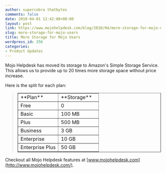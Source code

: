 ```yaml
---
author: supercobra thatbytes
comments: false
date: 2010-04-01 12:42:00+00:00
layout: post
link: https://www.mojohelpdesk.com/blog/2010/04/more-storage-for-mojo-users/
slug: more-storage-for-mojo-users
title: More Storage for Mojo Users
wordpress_id: 256
categories:
- Product Updates
---
```


Mojo Helpdesk has moved its storage to Amazon's Simple Storage Service. This allows us to provide up to 20 times more storage space without price increase.

Here is the split for each plan:


<blockquote>
<table cellpadding="3" cellspacing="0" style="border-collapse: collapse; line-height: inherit;" border="1" id="d_98" >
<tbody >
<tr style="text-align: left;" >

> <td width="50%" >**Plan**
> </td>

> <td width="50%" >**Storage**
> </td>
</tr>
<tr style="text-align: left;" >

> <td width="50%" >Free
> </td>

> <td width="50%" >0
> </td>
</tr>
<tr style="text-align: left;" >

> <td width="50%" >Basic
> </td>

> <td width="50%" >100 MB
> </td>
</tr>
<tr style="text-align: left;" >

> <td width="50%" >Plus
> </td>

> <td width="50%" >500 MB
> </td>
</tr>
<tr style="text-align: left;" >

> <td width="50%" >Business
> </td>

> <td width="50%" >3 GB
> </td>
</tr>
<tr style="text-align: left;" >

> <td width="50%" >Enterprise
> </td>

> <td width="50%" >10 GB
> </td>
</tr>
<tr style="text-align: left;" >

> <td width="50%" >Enterprise Plus
> </td>

> <td width="50%" >50 GB
> </td>
</tr>
</tbody>
</table>
</blockquote>


Checkout all Mojo Helpdesk features at [www.mojohelpdesk.com](http://www.mojohelpdesk.com/).
